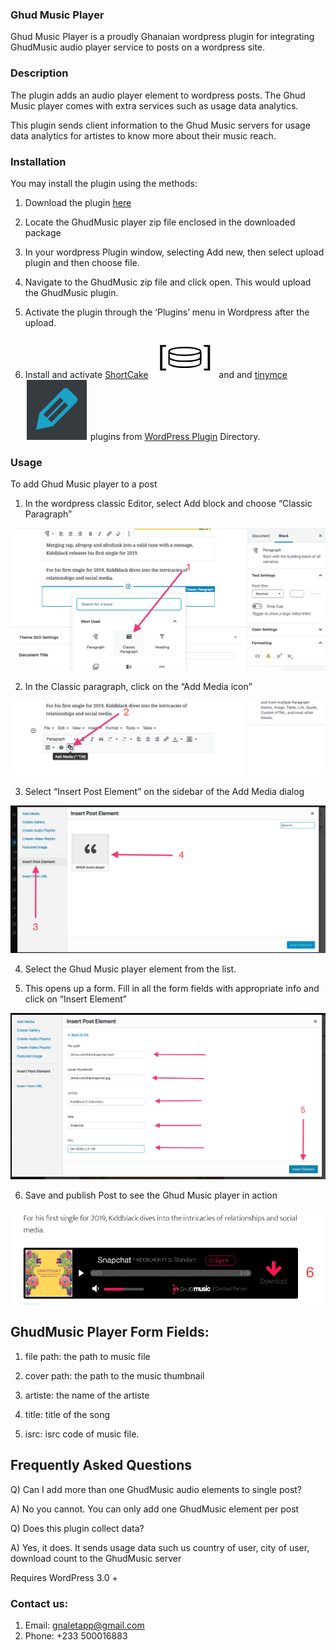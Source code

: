 ### Ghud Music Player
    
Ghud Music Player is a proudly Ghanaian wordpress plugin for integrating GhudMusic audio player service to posts on a wordpress site.

### Description 

The plugin adds an audio player element to wordpress posts. The Ghud Music player comes with extra services such as usage data analytics.

This plugin sends client information to the Ghud Music servers for usage data analytics for artistes to know more about their music reach. 



### Installation

You may install the plugin using the methods:
1. Download the plugin [here](https://github.com/Acquimini/ghudmusic_player)

2. Locate the GhudMusic player zip file enclosed in the downloaded package

3.	In your wordpress Plugin window, selecting Add new, then select upload plugin and then choose file.

4.	Navigate to the GhudMusic zip file and click open. This would upload the GhudMusic plugin.

5.	Activate the plugin through the ‘Plugins’ menu in Wordpress after the upload.

6. Install and activate [ShortCake](https://wordpress.org/plugins/shortcode-ui/) ![shortcakeicon](https://raw.githubusercontent.com/aquimiini/imageBucket/master/bucket/shortcake.png) and  and [tinymce](https://wordpress.org/plugins/tinymce-advanced/) ![tinymce logo](https://raw.githubusercontent.com/aquimiini/imageBucket/master/bucket/tinymce.png)  plugins from [WordPress Plugin](https://wordpress.org/plugins/) Directory.

### Usage
To add Ghud Music player to a post

1.	In the wordpress classic Editor, select Add block and choose “Classic Paragraph”  

 ![Image For Procedure 1](https://raw.githubusercontent.com/aquimiini/imageBucket/master/bucket/1.png)
 
2. In the Classic paragraph, click on the “Add Media icon”

![Image For Procedure 2](https://raw.githubusercontent.com/aquimiini/imageBucket/master/bucket/2.png)


3. Select “Insert Post Element” on the sidebar of the Add Media dialog

 ![Image For Procedure 3](https://raw.githubusercontent.com/aquimiini/imageBucket/master/bucket/3.png)
 
4. Select the Ghud Music player element from the list.

5. This opens up a form. Fill in all the form fields with appropriate info and click on “Insert Element”

  ![Image For Procedure 4 & 5](https://raw.githubusercontent.com/aquimiini/imageBucket/master/bucket/4.png)
  
6. Save and publish Post to see the Ghud Music player in action

  ![Image For Procedure 6](https://raw.githubusercontent.com/aquimiini/imageBucket/master/bucket/6.png)

    
## GhudMusic Player Form Fields:
1. file path: the path to music file
2. cover path: the path to the music thumbnail

3. artiste: the name of the artiste

4. title: title of the song

5. isrc: isrc code of music file. 



## Frequently Asked Questions
Q) Can I add more than one GhudMusic audio elements to single post?

A) No you cannot. You can only add one GhudMusic element per post

Q) Does this plugin collect data?

A) Yes, it does. It sends usage data such us country of user, city of user, download count to the GhudMusic server

Requires WordPress 3.0 +

### Contact us:
1. Email: gnaletapp@gmail.com
2. Phone: +233 500016883




